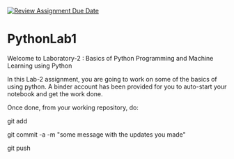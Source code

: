 [![Review Assignment Due Date](https://classroom.github.com/assets/deadline-readme-button-22041afd0340ce965d47ae6ef1cefeee28c7c493a6346c4f15d667ab976d596c.svg)](https://classroom.github.com/a/coKHVa_c)
# PythonLab1
Welcome to Laboratory-2 : Basics of Python Programming and Machine Learning using Python

In this Lab-2 assignment, you are going to work on some of the basics of using python.
A binder account has been provided for you to auto-start your notebook and get the work done.

Once done, from your working repository, do:

git add

git commit -a -m "some message with the updates you made"

git push
